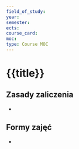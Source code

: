 ```yaml
---
field_of_study:
year:
semester:
ects:
course_card:
moc:
type: Course MOC
---
```


# {{title}}

## Zasady zaliczenia

- 

## Formy zajęć

- 